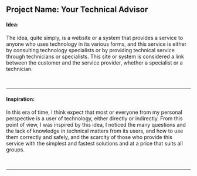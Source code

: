 ## Project Name: Your Technical Advisor


#### Idea:
The idea, quite simply, is a website or a system that provides a service to anyone who uses technology in its various forms, and this service is either by consulting technology specialists or by providing technical service through technicians or specialists.
This site or system is considered a link between the customer and the service provider, whether a specialist or a technician.


<br>

------------


#### Inspiration:
In this era of time, I think expect that most or everyone from my personal perspective is a user of technology, either directly or indirectly.
From this point of view, I was inspired by this idea, I noticed the many questions and the lack of knowledge in technical matters from its users, and how to use them correctly and safely, and the scarcity of those who provide this service with the simplest and fastest solutions and at a price that suits all groups.

<br>

------------
